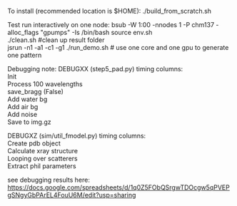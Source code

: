 To install (recommended location is $HOME):
./build_from_scratch.sh

Test run interactively on one node:
bsub -W 1:00 -nnodes 1 -P chm137 -alloc_flags "gpumps" -Is /bin/bash 
source env.sh  
./clean.sh #clean up result folder  
jsrun -n1 -a1 -c1 -g1 ./run_demo.sh # use one core and one gpu to generate one pattern  

Debugging note:
DEBUGXX (step5_pad.py) timing columns:   
Init  
Process 100 wavelengths  
save_bragg (False)  
Add water bg  
Add air bg  
Add noise  
Save to img.gz  

DEBUGXZ (sim/util_fmodel.py) timing columns:  
Create pdb object  
Calculate xray structure  
Looping over scatterers  
Extract phil parameters  

see debugging results here:  
https://docs.google.com/spreadsheets/d/1q0Z5FObQSrgwTDOcgw5qPVEPgSNgyGbPArEL4FouU6M/edit?usp=sharing



